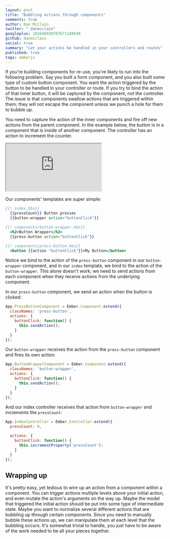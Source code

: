 ```yaml
---
layout: post
title: "Bubbling actions through components"
comments: true
author: Dan McClain
twitter: "_danmcclain"
googleplus: 102648938707671188640
github: danmcclain
social: true
summary: "Let your actions be handled in your controllers and routes"
published: true
tags: emberjs
---
```


If you're building components for re-use, you're likely to run into the
following problem. Say you built a form component, and you also built some type
of custom button component. You want the action triggered by the button to be
handled in your controller or route. If you try to bind the action of that
inner button, it will be captured by the component, not the controller. The
issue is that components swallow actions that are triggered within them; they
will not escape the component unless we punch a hole for them to bubble up.

You need to capture the action of the inner components and fire off new actions
from the parent component. In the example below, the button is in a component
that is inside of another component. The controller has an action to increment
the counter.

<iframe class="jsbin-embed" src="http://jsbin.com/suvat/4/embed?output"></iframe>

Our components' templates are super simple:

```hbs
{{! index.hbs}}
  {{pressCount}} Button presses
  {{button-wrapper action="buttonClick"}}

{{! components/button-wrapper.hbs}}
  <h2>Button Wrapper</h2>
  {{press-button action="buttonClick"}}

{{! components/press-button.hbs}}
  <button {{action "buttonClick"}}>My Button</button>
```

Notice we bind to the action of the `press-button` component in our
`button-wrapper` component, and in our `index` template, we bind to the action
of the `button-wrapper`. This alone doesn't work; we need to send actions from
each component when they receive actions from the underlying component.

In our `press-button` component, we send an action when the button is clicked:

```js
App.PressButtonComponent = Ember.Component.extend({
  classNames: 'press-button',
  actions: {
    buttonClick: function() {
      this.sendAction();
    }
  }
});
```

Our `button-wrapper` receives the action from the `press-button` component and
fires its own action:

```js
App.ButtonWrapperComponent = Ember.Component.extend({
  classNames: 'button-wrapper',
  actions: {
    buttonClick: function() {
      this.sendAction();
    }
  }
});
```

And our index controller receives that action from `button-wrapper` and
increments the `pressCount`:

```js
App.IndexController = Ember.Controller.extend({
  pressCount: 0,

  actions: {
    buttonClick: function() {
      this.incrementProperty('pressCount');
    }
  }
});
```

## Wrapping up

It's pretty easy, yet tedious to wire up an action from a component within a
component. You can trigger actions multiple levels above your initial action,
and even mutate the action's arguments on the way up. Maybe the model that
triggered the initial action should be put into some type of intermediate
state. Maybe you want to normalize several different actions that are bubbling
up through certain components. Since you need to manually bubble these
actions up, we can manipulate them at each level that the bubbling occurs. It's
somewhat trivial to handle, you just have to be aware of the work needed to
tie all your pieces together.
